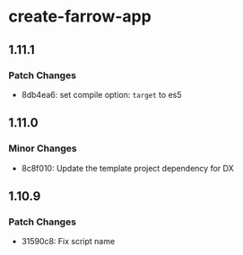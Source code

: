 # create-farrow-app

## 1.11.1

### Patch Changes

- 8db4ea6: set compile option: `target` to es5

## 1.11.0

### Minor Changes

- 8c8f010: Update the template project dependency for DX

## 1.10.9

### Patch Changes

- 31590c8: Fix script name

